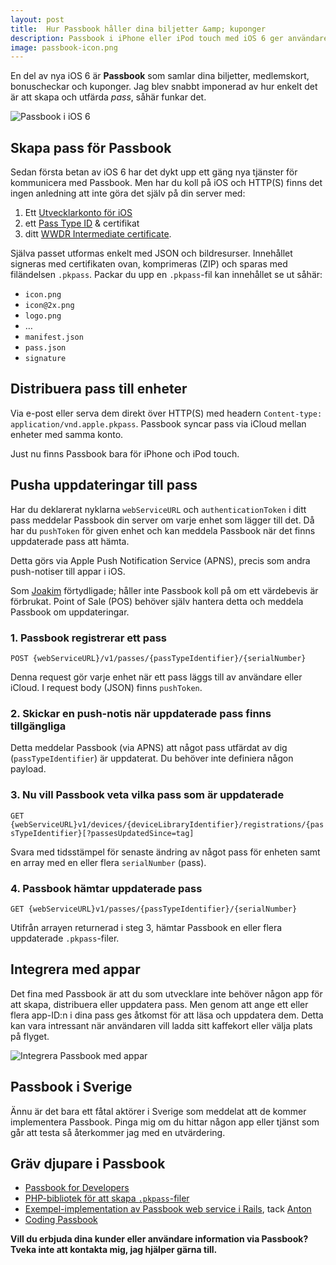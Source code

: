 ```yaml
---
layout: post
title:  Hur Passbook håller dina biljetter &amp; kuponger
description: Passbook i iPhone eller iPod touch med iOS 6 ger användare möjlighet att lagra och hålla koll på biljetter &amp; kuponger.
image: passbook-icon.png
---
```


En del av nya iOS 6 är __Passbook__ som samlar dina biljetter, medlemskort, bonuscheckar och kuponger. Jag blev snabbt imponerad av hur enkelt det är att skapa och utfärda _pass_, såhär funkar det.

<img src="{{ site.url }}/images/passbook.png" alt="Passbook i iOS 6" class="center" />

## Skapa pass för Passbook

Sedan första betan av iOS 6 har det dykt upp ett gäng nya tjänster för kommunicera med Passbook. Men har du koll på iOS och HTTP(S) finns det ingen anledning att inte göra det själv på din server med:

1. Ett [Utvecklarkonto för iOS](https://developer.apple.com/programs/ios/)
2. ett [Pass Type ID](https://developer.apple.com/ios/manage/passtypeids/index.action) &amp; certifikat
3. ditt [WWDR Intermediate certificate](https://developer.apple.com/certificationauthority/AppleWWDRCA.cer).

Själva passet utformas enkelt med JSON och bildresurser. Innehållet signeras med certifikaten ovan, komprimeras (ZIP) och sparas med filändelsen `.pkpass`. Packar du upp en `.pkpass`-fil kan innehållet se ut såhär:

* `icon.png`
* `icon@2x.png`
* `logo.png`
* &#8230;
* `manifest.json`
* `pass.json`
* `signature`

## Distribuera pass till enheter

Via e-post eller serva dem direkt över HTTP(S) med headern `Content-type: application/vnd.apple.pkpass`. Passbook syncar pass via iCloud mellan enheter med samma konto.

Just nu finns Passbook bara för iPhone och iPod touch.

## Pusha uppdateringar till pass

Har du deklarerat nyklarna `webServiceURL` och `authenticationToken` i ditt pass meddelar Passbook din server om varje enhet som lägger till det. Då har du `pushToken` för given enhet och kan meddela Passbook när det finns uppdaterade pass att hämta.

Detta görs via Apple Push Notification Service (APNS), precis som andra push-notiser till appar i iOS.

Som [Joakim](https://twitter.com/kalasjocke) förtydligade; håller inte Passbook koll på om ett värdebevis är förbrukat. Point of Sale (POS) behöver själv hantera detta och meddela Passbook om uppdateringar.

### 1. Passbook registrerar ett pass

`POST {webServiceURL}/v1/passes/{passTypeIdentifier}/{serialNumber}`

Denna request gör varje enhet när ett pass läggs till av användare eller iCloud. I request body (JSON) finns `pushToken`.

### 2. Skickar en push-notis när uppdaterade pass finns tillgängliga

Detta meddelar Passbook (via APNS) att något pass utfärdat av dig (`passTypeIdentifier`) är uppdaterat. Du behöver inte definiera någon payload.

### 3. Nu vill Passbook veta vilka pass som är uppdaterade

`GET {webServiceURL}v1/devices/{deviceLibraryIdentifier}/registrations/{passTypeIdentifier}[?passesUpdatedSince=tag]`

Svara med tidsstämpel för senaste ändring av något pass för enheten samt en array med en eller flera `serialNumber` (pass).

### 4. Passbook hämtar uppdaterade pass

`GET {webServiceURL}v1/passes/{passTypeIdentifier}/{serialNumber}`

Utifrån arrayen returnerad i steg 3, hämtar Passbook en eller flera uppdaterade `.pkpass`-filer.

## Integrera med appar

Det fina med Passbook är att du som utvecklare inte behöver någon app för att skapa, distribuera eller uppdatera pass. Men genom att ange ett eller flera app-ID:n i dina pass ges åtkomst för att läsa och uppdatera dem. Detta kan vara intressant när användaren vill ladda sitt kaffekort eller välja plats på flyget.

<img src="{{ site.url }}/images/passbook-appar.png" alt="Integrera Passbook med appar" title="Passbook Sverige" class="center" />

## Passbook i Sverige

Ännu är det bara ett fåtal aktörer i Sverige som meddelat att de kommer implementera Passbook. Pinga mig om du hittar någon app eller tjänst som går att testa så återkommer jag med en utvärdering.

## Gräv djupare i Passbook

* [Passbook for Developers](https://developer.apple.com/passbook/)
* [PHP-bibliotek för att skapa `.pkpass`-filer](https://github.com/tschoffelen/PHP-PKPass)
* [Exempel-implementation av Passbook web service i Rails](https://github.com/mattt/passbook_rails_example), tack [Anton](https://twitter.com/mptre)
* [Coding Passbook](https://www.billguard.com/blog/2012/10/coding-passbook-lessons-learned/)

__Vill du erbjuda dina kunder eller användare information via Passbook? Tveka inte att kontakta mig, jag hjälper gärna till.__